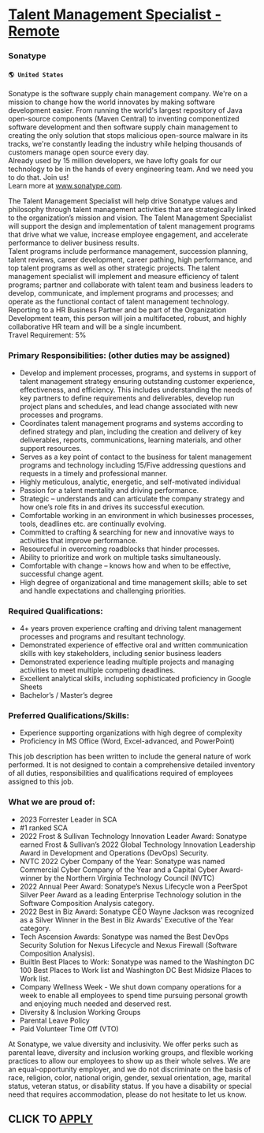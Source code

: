 # [Talent Management Specialist - Remote](https://www.remotewlb.com/apply/talent-management-specialist-remote)  
### Sonatype  
#### `🌎 United States`  
Sonatype is the software supply chain management company. We're on a mission to change how the world innovates by making software development easier. From running the world's largest repository of Java open-source components (Maven Central) to inventing componentized software development and then software supply chain management to creating the only solution that stops malicious open-source malware in its tracks, we're constantly leading the industry while helping thousands of customers manage open source every day.  
Already used by 15 million developers, we have lofty goals for our technology to be in the hands of every engineering team. And we need you to do that. Join us!  
Learn more at www.sonatype.com.  
  
The Talent Management Specialist will help drive Sonatype values and philosophy through talent management activities that are strategically linked to the organization’s mission and vision. The Talent Management Specialist will support the design and implementation of talent management programs that drive what we value, increase employee engagement, and accelerate performance to deliver business results.  
Talent programs include performance management, succession planning, talent reviews, career development, career pathing, high performance, and top talent programs as well as other strategic projects. The talent management specialist will implement and measure efficiency of talent programs; partner and collaborate with talent team and business leaders to develop, communicate, and implement programs and processes; and operate as the functional contact of talent management technology.  
Reporting to a HR Business Partner and be part of the Organization Development team, this person will join a multifaceted, robust, and highly collaborative HR team and will be a single incumbent.  
Travel Requirement: 5%  

### Primary Responsibilities: (other duties may be assigned)

  * Develop and implement processes, programs, and systems in support of talent management strategy ensuring outstanding customer experience, effectiveness, and efficiency. This includes understanding the needs of key partners to define requirements and deliverables, develop run project plans and schedules, and lead change associated with new processes and programs.
  * Coordinates talent management programs and systems according to defined strategy and plan, including the creation and delivery of key deliverables, reports, communications, learning materials, and other support resources.
  * Serves as a key point of contact to the business for talent management programs and technology including 15/Five addressing questions and requests in a timely and professional manner.
  * Highly meticulous, analytic, energetic, and self-motivated individual
  * Passion for a talent mentality and driving performance.
  * Strategic – understands and can articulate the company strategy and how one’s role fits in and drives its successful execution.
  * Comfortable working in an environment in which businesses processes, tools, deadlines etc. are continually evolving.
  * Committed to crafting & searching for new and innovative ways to activities that improve performance.
  * Resourceful in overcoming roadblocks that hinder processes.
  * Ability to prioritize and work on multiple tasks simultaneously.
  * Comfortable with change – knows how and when to be effective, successful change agent.
  * High degree of organizational and time management skills; able to set and handle expectations and challenging priorities.
  

### Required Qualifications:

  * 4+ years proven experience crafting and driving talent management processes and programs and resultant technology.
  * Demonstrated experience of effective oral and written communication skills with key stakeholders, including senior business leaders
  * Demonstrated experience leading multiple projects and managing activities to meet multiple competing deadlines.
  * Excellent analytical skills, including sophisticated proficiency in Google Sheets
  * Bachelor’s / Master’s degree 
  

### Preferred Qualifications/Skills:

  * Experience supporting organizations with high degree of complexity
  * Proficiency in MS Office (Word, Excel-advanced, and PowerPoint)
  
This job description has been written to include the general nature of work performed. It is not designed to contain a comprehensive detailed inventory of all duties, responsibilities and qualifications required of employees assigned to this job.

### What we are proud of:

  * 2023 Forrester Leader in SCA
  * #1 ranked SCA
  * 2022 Frost & Sullivan Technology Innovation Leader Award: Sonatype earned Frost & Sullivan’s 2022 Global Technology Innovation Leadership Award in Development and Operations (DevOps) Security.
  * NVTC 2022 Cyber Company of the Year: Sonatype was named Commercial Cyber Company of the Year and a Capital Cyber Award-winner by the Northern Virginia Technology Council (NVTC)
  * 2022 Annual Peer Award: Sonatype’s Nexus Lifecycle won a PeerSpot Silver Peer Award as a leading Enterprise Technology solution in the Software Composition Analysis category.
  * 2022 Best in Biz Award: Sonatype CEO Wayne Jackson was recognized as a Silver Winner in the Best in Biz Awards' Executive of the Year category.
  * Tech Ascension Awards: Sonatype was named the Best DevOps Security Solution for Nexus Lifecycle and Nexus Firewall (Software Composition Analysis).
  * BuiltIn Best Places to Work: Sonatype was named to the Washington DC 100 Best Places to Work list and Washington DC Best Midsize Places to Work list.
  * Company Wellness Week - We shut down company operations for a week to enable all employees to spend time pursuing personal growth and enjoying much needed and deserved rest.
  * Diversity & Inclusion Working Groups
  * Parental Leave Policy
  * Paid Volunteer Time Off (VTO)

  
At Sonatype, we value diversity and inclusivity. We offer perks such as parental leave, diversity and inclusion working groups, and flexible working practices to allow our employees to show up as their whole selves. We are an equal-opportunity employer, and we do not discriminate on the basis of race, religion, color, national origin, gender, sexual orientation, age, marital status, veteran status, or disability status. If you have a disability or special need that requires accommodation, please do not hesitate to let us know.  
  
  
## CLICK TO [APPLY](https://www.remotewlb.com/apply/talent-management-specialist-remote)


